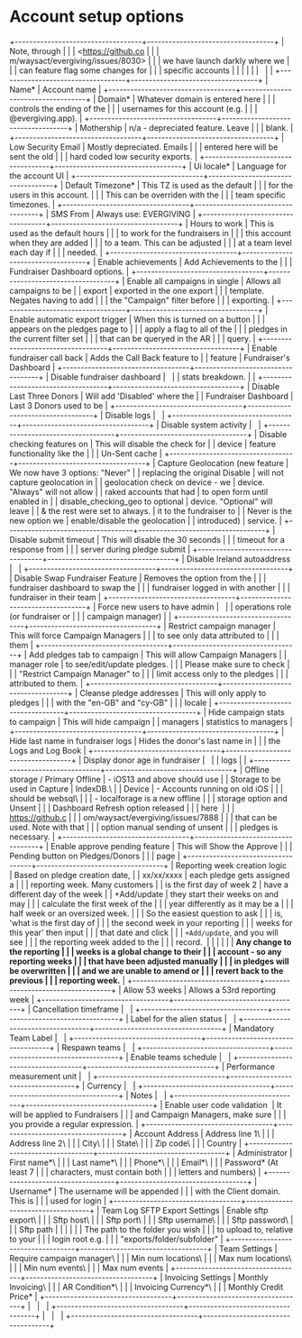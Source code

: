 # Account setup options

+-----------------------------------+-----------------------------------+
| Note, through                     |                                   |
| <https://github.co                |                                   |
| m/waysact/evergiving/issues/8030> |                                   |
| we have launch darkly where we    |                                   |
| can feature flag some changes for |                                   |
| specific accounts                 |                                   |
|                                   |                                   |
|                                   |                                   |
+-----------------------------------+-----------------------------------+
| Name\*                            | Account name                      |
+-----------------------------------+-----------------------------------+
| Domain\*                          | Whatever domain is entered here   |
|                                   | controls the ending of the        |
|                                   | usernames for this account (e.g.  |
|                                   | \@evergiving.app).                |
+-----------------------------------+-----------------------------------+
| Mothership                        | n/a - depreciated feature. Leave  |
|                                   | blank.                            |
+-----------------------------------+-----------------------------------+
| Low Security Email                | Mostly depreciated. Emails        |
|                                   | entered here will be sent the old |
|                                   | hard coded low security exports.  |
+-----------------------------------+-----------------------------------+
| Ui locale\*                       | Language for the account UI       |
+-----------------------------------+-----------------------------------+
| Default Timezone\*                | This TZ is used as the default    |
|                                   | for the users in this account.    |
|                                   | This can be overriden with the    |
|                                   | team specific timezones.          |
+-----------------------------------+-----------------------------------+
| SMS From                          | Always use: EVERGIVING            |
+-----------------------------------+-----------------------------------+
| Hours to work                     | This is used as the default hours |
|                                   | to work for the fundraisers in    |
|                                   | this account when they are added  |
|                                   | to a team. This can be adjusted   |
|                                   | at a team level each day if       |
|                                   | needed.                           |
+-----------------------------------+-----------------------------------+
| Enable achievements               | Add Achievements to the           |
|                                   | Fundraiser Dashboard options.     |
+-----------------------------------+-----------------------------------+
| Enable all campaigns in single    | Allows all campaigns to be        |
| export                            | exported in the one export        |
|                                   | template. Negates having to add   |
|                                   | the \"Campaign\" filter before    |
|                                   | exporting.                        |
+-----------------------------------+-----------------------------------+
| Enable automatic export trigger   | When this is turned on a button   |
|                                   | appears on the pledges page to    |
|                                   | apply a flag to all of the        |
|                                   | pledges in the current filter set |
|                                   | that can be queryed in the AR     |
|                                   | query.                            |
+-----------------------------------+-----------------------------------+
| Enable fundraiser call back       | Adds the Call Back feature to     |
| feature                           | Fundraiser\'s Dashboard           |
+-----------------------------------+-----------------------------------+
| Disable fundraiser dashboard      |                                   |
| stats breakdown.                  |                                   |
+-----------------------------------+-----------------------------------+
| Disable Last Three Donors         | Will add \'Disabled\' where the   |
| Fundraiser Dashboard              | Last 3 Donors used to be          |
+-----------------------------------+-----------------------------------+
| Disable logs                      |                                   |
+-----------------------------------+-----------------------------------+
| Disable system activity           |                                   |
+-----------------------------------+-----------------------------------+
| Disable checking features on      | This will disable the check for   |
| device                            | feature functionality like the    |
|                                   | Un-Sent cache                     |
+-----------------------------------+-----------------------------------+
| Capture Geolocation (new feature  | We now have 3 options: \"Never\"  |
| replacing the original Disable    | will not capture geolocation in   |
| geolocation check on device - we  | device. \"Always\" will not allow |
| raked accounts that had           | to open form until enabled in     |
| disable_checking_geo to optional  | device. \"Optional\" will leave   |
| & the rest were set to always.    | it to the fundraiser to           |
| Never is the new option we        | enable/disable the geolocation    |
| introduced)                       | service.                          |
+-----------------------------------+-----------------------------------+
| Disable submit timeout            | This will disable the 30 seconds  |
|                                   | timeout for a response from       |
|                                   | server during pledge submit       |
+-----------------------------------+-----------------------------------+
| Disable Ireland autoaddress       |                                   |
+-----------------------------------+-----------------------------------+
| Disable Swap Fundraiser Feature   | Removes the option from the       |
|                                   | fundraiser dashboard to swap the  |
|                                   | fundraiser logged in with another |
|                                   | fundraiser in their team          |
+-----------------------------------+-----------------------------------+
| Force new users to have admin     |                                   |
| operations role (or fundraiser or |                                   |
| campaign manager)                 |                                   |
+-----------------------------------+-----------------------------------+
| Restrict campaign manager         | This will force Campaign Managers |
|                                   | to see only data attributed to    |
|                                   | them                              |
+-----------------------------------+-----------------------------------+
| Add pledges tab to campaign       | This will allow Campaign Managers |
| manager role                      | to see/edit/update pledges.       |
|                                   | Please make sure to check         |
|                                   | \"Restrict Campaign Manager\" to  |
|                                   | limit access only to the pledges  |
|                                   | attributed to them.               |
+-----------------------------------+-----------------------------------+
| Cleanse pledge addresses          | This will only apply to pledges   |
|                                   | with the \"en-GB\" and \"cy-GB\"  |
|                                   | locale                            |
+-----------------------------------+-----------------------------------+
| Hide campaign stats to campaign   | This will hide campaign           |
| managers                          | statistics to managers            |
+-----------------------------------+-----------------------------------+
| Hide last name in fundraiser logs | Hides the donor\'s last name in   |
|                                   | the Logs and Log Book             |
+-----------------------------------+-----------------------------------+
| Display donor age in fundraiser   |                                   |
| logs                              |                                   |
+-----------------------------------+-----------------------------------+
| Offline storage / Primary Offline | \- iOS13 and above should use     |
| Storage to be used in Capture     | IndexDB.\                         |
| Device                            | - Accounts running on old iOS     |
|                                   | should be websql\                 |
|                                   | - localforage is a new offline    |
|                                   | storage option and Unsent         |
|                                   | Dashboard Refresh option released |
|                                   | here                              |
|                                   | https://github.c                  |
|                                   | om/waysact/evergiving/issues/7888 |
|                                   | that can be used. Note with that  |
|                                   | option manual sending of unsent   |
|                                   | pledges is necessary.             |
+-----------------------------------+-----------------------------------+
| Enable approve pending feature    | This will Show the Approve        |
|                                   | Pending button on Pledges/Donors  |
|                                   | page                              |
+-----------------------------------+-----------------------------------+
| Reporting week creation logic     | Based on pledge creation date,    |
| xx/xx/xxxx                        | each pledge gets assigned a       |
|                                   | reporting week. Many customers    |
| is the first day of week 2        | have a different day of the week  |
| +Add/update                       | they start their weeks on and may |
|                                   | calculate the first week of the   |
|                                   | year differently as it may be a   |
|                                   | half week or an oversized week.   |
|                                   | So the easiest question to ask    |
|                                   | is, \'what is the first day of    |
|                                   | the second week in your reporting |
|                                   | weeks for this year\' then input  |
|                                   | that date and click               |
|                                   | `+Add/update`, and you will see   |
|                                   | the reporting week added to the   |
|                                   | record.                           |
|                                   |                                   |
|                                   | **Any change to the reporting     |
|                                   | weeks is a global change to their |
|                                   | account - so any reporting weeks  |
|                                   | that have been adjusted manually  |
|                                   | in pledges will be overwritten    |
|                                   | and we are unable to amend or     |
|                                   | revert back to the previous       |
|                                   | reporting week.**                 |
+-----------------------------------+-----------------------------------+
| Allow 53 weeks                    | Allows a 53rd reporting week      |
+-----------------------------------+-----------------------------------+
| Cancellation timeframe            |                                   |
+-----------------------------------+-----------------------------------+
| Label for the alien status        |                                   |
+-----------------------------------+-----------------------------------+
| Mandatory Team Label              |                                   |
+-----------------------------------+-----------------------------------+
| Respawn teams                     |                                   |
+-----------------------------------+-----------------------------------+
| Enable teams schedule             |                                   |
+-----------------------------------+-----------------------------------+
| Performance measurement unit      |                                   |
+-----------------------------------+-----------------------------------+
| Currency                          |                                   |
+-----------------------------------+-----------------------------------+
| Notes                             |                                   |
+-----------------------------------+-----------------------------------+
| Enable user code validation       | It will be applied to Fundraisers |
|                                   | and Campaign Managers, make sure  |
|                                   | you provide a regular expression. |
+-----------------------------------+-----------------------------------+
| Account Address                   | Address line 1\                   |
|                                   | Address line 2\                   |
|                                   | City\                             |
|                                   | State\                            |
|                                   | Zip code\                         |
|                                   | Country                           |
+-----------------------------------+-----------------------------------+
| Administrator                     | First name\*\                     |
|                                   | Last name\*\                      |
|                                   | Phone\*\                          |
|                                   | Email\*\                          |
|                                   | Password\* (At least 7            |
|                                   | characters, must contain both     |
|                                   | letters and numbers)              |
+-----------------------------------+-----------------------------------+
| Username\*                        | The username will be appended     |
|                                   | with the Client domain. This is   |
|                                   | used for login                    |
+-----------------------------------+-----------------------------------+
| Team Log SFTP Export Settings     | Enable sftp export\               |
|                                   | Sftp host\                        |
|                                   | Sftp port\                        |
|                                   | Sftp username\                    |
|                                   | Sftp password\                    |
|                                   | Sftp path                         |
|                                   |                                   |
|                                   | The path to the folder you wish   |
|                                   | to upload to, relative to your    |
|                                   | login root e.g.                   |
|                                   | \"exports/folder/subfolder\"      |
+-----------------------------------+-----------------------------------+
| Team Settings                     | Require campaign manager\         |
|                                   | Min num locations\                |
|                                   | Max num locations\                |
|                                   | Min num events\                   |
|                                   | Max num events                    |
+-----------------------------------+-----------------------------------+
| Invoicing Settings                | Monthly Invoicing\                |
|                                   | AR Condition\*\                   |
|                                   | Invoicing Currency\*\             |
|                                   | Monthly Credit Price\*            |
+-----------------------------------+-----------------------------------+
|                                   |                                   |
+-----------------------------------+-----------------------------------+
|                                   |                                   |
+-----------------------------------+-----------------------------------+
